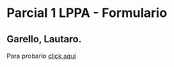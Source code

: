 # Parcial 1 LPPA - Formulario   

## Garello, Lautaro.    

Para probarlo [click aquí](https://garellolautaro.github.io/Form/)
